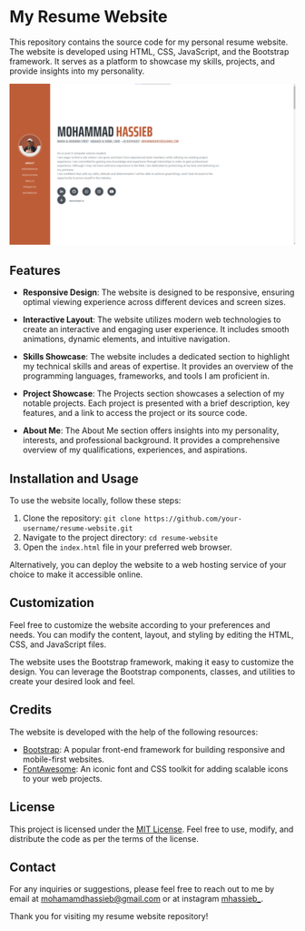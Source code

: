 # My Resume Website

This repository contains the source code for my personal resume website. The website is developed using HTML, CSS, JavaScript, and the Bootstrap framework. It serves as a platform to showcase my skills, projects, and provide insights into my personality.

![My website.png](https://github.com/hassiebb/MyWebsite/blob/main/assets/img/My%20website.png)

## Features

- **Responsive Design**: The website is designed to be responsive, ensuring optimal viewing experience across different devices and screen sizes.

- **Interactive Layout**: The website utilizes modern web technologies to create an interactive and engaging user experience. It includes smooth animations, dynamic elements, and intuitive navigation.

- **Skills Showcase**: The website includes a dedicated section to highlight my technical skills and areas of expertise. It provides an overview of the programming languages, frameworks, and tools I am proficient in.

- **Project Showcase**: The Projects section showcases a selection of my notable projects. Each project is presented with a brief description, key features, and a link to access the project or its source code.

- **About Me**: The About Me section offers insights into my personality, interests, and professional background. It provides a comprehensive overview of my qualifications, experiences, and aspirations.

## Installation and Usage

To use the website locally, follow these steps:

1. Clone the repository: `git clone https://github.com/your-username/resume-website.git`
2. Navigate to the project directory: `cd resume-website`
3. Open the `index.html` file in your preferred web browser.

Alternatively, you can deploy the website to a web hosting service of your choice to make it accessible online.

## Customization

Feel free to customize the website according to your preferences and needs. You can modify the content, layout, and styling by editing the HTML, CSS, and JavaScript files.

The website uses the Bootstrap framework, making it easy to customize the design. You can leverage the Bootstrap components, classes, and utilities to create your desired look and feel.

## Credits

The website is developed with the help of the following resources:

- [Bootstrap](https://getbootstrap.com): A popular front-end framework for building responsive and mobile-first websites.
- [FontAwesome](https://fontawesome.com): An iconic font and CSS toolkit for adding scalable icons to your web projects.

## License

This project is licensed under the [MIT License](LICENSE). Feel free to use, modify, and distribute the code as per the terms of the license.

## Contact

For any inquiries or suggestions, please feel free to reach out to me by email at [mohamamdhassieb@gmail.com](mailto:mohamamdhassieb@gmail.com) or at instagram [mhassieb_](https://www.instagram.com/mhassieb_/).

Thank you for visiting my resume website repository!

